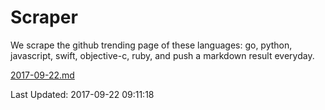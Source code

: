 # Scraper

We scrape the github trending page of these languages: go, python, javascript, swift, objective-c, ruby, and push a markdown result everyday.

[2017-09-22.md](https://github.com/henson/Scraper/blob/master/2017-09-22.md)

Last Updated: 2017-09-22 09:11:18